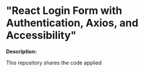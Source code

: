 # "React Login Form with Authentication, Axios, and Accessibility"


**Description:**

This repository shares the code applied 